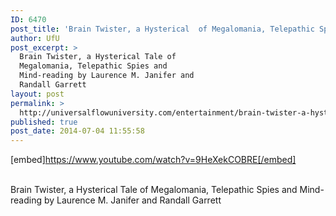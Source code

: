 ```yaml
---
ID: 6470
post_title: 'Brain Twister, a Hysterical  of Megalomania, Telepathic Spies and Mind-reading'
author: UfU
post_excerpt: >
  Brain Twister, a Hysterical Tale of
  Megalomania, Telepathic Spies and
  Mind-reading by Laurence M. Janifer and
  Randall Garrett
layout: post
permalink: >
  http://universalflowuniversity.com/entertainment/brain-twister-a-hysterical-of-megalomania-telepathic-spies-and-mind-reading/
published: true
post_date: 2014-07-04 11:55:58
---
```

[embed]https://www.youtube.com/watch?v=9HeXekCOBRE[/embed]</br></br>
<p>Brain Twister, a Hysterical Tale of Megalomania, Telepathic Spies and Mind-reading by Laurence M. Janifer and Randall Garrett </p>